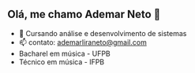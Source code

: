 ## Olá, me chamo Ademar Neto 👋

- 🔭 Cursando análise e desenvolvimento de sistemas
- 📫 contato: ademarliraneto@gmail.com  
-    Bacharel em música - UFPB
-    Técnico em música - IFPB 

